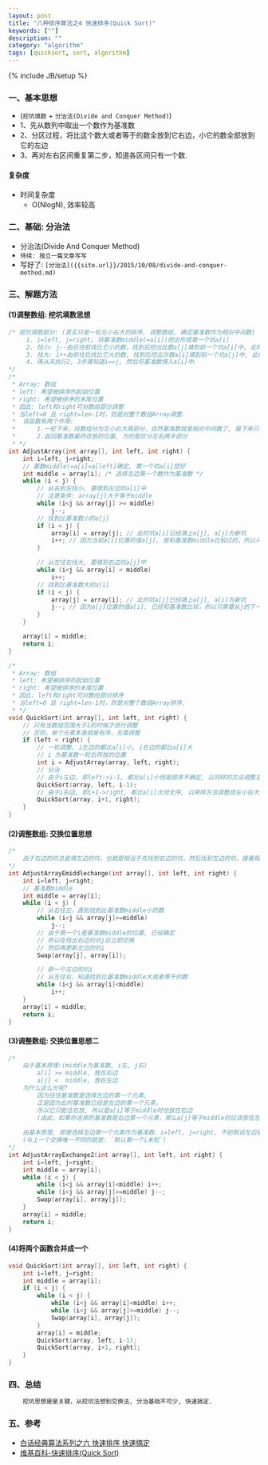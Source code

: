 ```yaml
---
layout: post
title: "八种排序算法之4 快速排序(Quick Sort)"
keywords: [""]
description: ""
category: "algorithm"
tags: [quicksort, sort, algorithm]
---
```

{% include JB/setup %}

### 一、基本思想
* (`挖坑填数` + `分治法(Divide and Conquer Method)`)
* 1、先从数列中取出一个数作为基准数
* 2、分区过程，将比这个数大或者等于的数全放到它右边，小它的数全部放到它的左边
* 3、再对左右区间重复第二步，知道各区间只有一个数.

#### 复杂度
* 时间复杂度
    * O(NlogN), 效率较高

### 二、基础: 分治法
* 分治法(Divide And Conquer Method)
* `待续: 独立一篇文章写写`
* 写好了: `[分治法]({{site.url}}/2015/10/08/divide-and-conquer-method.md)`

### 三、解题方法

#### (1)调整数组: 挖坑填数思想

```c
/* 挖坑填数部分: (其实只是一轮左小右大的排序, 调整数组, 确定基准数作为相对中间数)
     1. i=left, j=right; 将基准数middle(=a[i])挖出形成第一个坑a[i]
     2. 找小: j--由后往前找比它小的数，找到后挖出此数a[j]填到前一个坑a[i]中, 此时新坑是a[j];
     3. 找大: i++由前往后找比它大的数, 找到后挖出次数a[i]填到前一个坑a[j]中, 此时新坑是a[i];
     4. 再从夫执行2, 3步骤知道i==j, 然后将基准数填入a[i]中.
*/
/*
 * Array: 数组
 * left: 希望被排序的起始位置
 * right: 希望被排序的末尾位置
 * 因此: left和right可对数组部分调整
 * 当left=0 且 right=len-1时，则是对整个数组Array调整.
 *  该函数有两个作用:
 *      1.一轮下来，将数组分为左小右大两部分，自然基准数就是相对中间数了, 接下来只要分别对左右两半分别继续调整即可
 *      2.返回基准数最终存放的位置, 为的是区分左右两半部分
 * */
int AdjustArray(int array[], int left, int right) {
    int i=left, j=right;
    // 基数middle(=a[i]=a[left]确定, 第一个坑a[i]挖好
    int middle = array[i]; /* 选择左边第一个数作为基准数 */
    while (i < j) {
        // 从右到左找小, 要填到左边坑a[i]中
        // 注意条件: array[j]大于等于middle
        while (i<j && array[j] >= middle)
            j--;
        // 找到比基准数小的a[j]
        if (i < j) {
            array[i] = array[j]; // 此时坑a[i]已经填上a[j], a[j]为新坑
            i++; // 因为当前a[i]位置的值a[j], 是和基准数middle比较过的，所以只需要从i的下一位开始
        }

        // 从左往右找大, 要填到右边坑a[j]中
        while (i<j && array[i] < middle)
            i++;
        // 找到比基准数大的a[i]
        if (i < j) {
            array[j] = array[i]; // 此时坑a[j]已经填上a[j], a[i]为新坑
            j--; // 因为a[j]位置的值a[i], 已经和基准数比较，所以只需要从j的下一位开始
        }
    }

    array[i] = middle;
    return i;
}

/*
 * Array: 数组
 * left: 希望被排序的起始位置
 * right: 希望被排序的末尾位置
 * 因此: left和right可对数组部分排序
 * 当left=0 且 right=len-1时，则是对整个数组Array排序.
 * */
void QuickSort(int array[], int left, int right) {
    // 只有当数组范围大于1的时候才进行调整
    // 否则，单个元素本身就是有序，无需调整
    if (left < right) {
        // 一轮调整, i左边的都比a[i]小, i右边的都比a[i]大
        // i 为基准数一轮后存放的位置
        int i = AdjustArray(array, left, right);
        // 分治
        // 由于i左边, 即left->i-1, 都比a[i]小但是顺序不确定, 以同样的方法调整左小右大两部分,但缩小范围, 只左边
        QuickSort(array, left, i-1);
        // 由于i右边, 即i+1->right, 都比a[i]大但无序, 以用样方法调整成左小右大两部分,但范围只有右半部分
        QuickSort(array, i+1, right);
    }
}
```

#### (2)调整数组: 交换位置思想

```c
/*
    由于右边的坑总是填左边的坑，也就是相当于先找到右边的坑，然后找到左边的坑，接着相互交换位置，然后重复这一步即可
*/
int AdjustArrayEmiddlechange(int array[], int left, int right) {
    int i=left, j=right;
    // 基准数middle
    int middle = array[i];
    while (i < j) {
        // 从右往左，直到找到比基准数middle小的数
        while (i<j && array[j]>=middle) 
            j--;
        // 由于第一个i是基准数middle的位置, 已经确定
        // 所以在找出右边的坑j后立即交换
        // 然后再更新左边的坑i
        Swap(array[j], array[i]);

        // 新一个左边的坑i
        // 从左往右，知道找到比基准数middle大或者等于的数
        while (i<j && array[i]<middle) 
            i++;
    }
    array[i] = middle;
    return i;
}
```

#### (3)调整数组: 交换位置思想二

```c
/*
    由于基本原理:(middle为基准数, i左, j右)
        a[i] >= middle, 放在右边
        a[j] <  middle, 放在左边
    为什么这么分呢?
        因为往往基准数是选择左边的第一个元素, 
        正是因为此时基准数已经是左边的第一个元素，
        所以它只能往右放, 所以是a[i]等于middle时也放在右边
        (由此，如果你选择的基准数是右边第一个元素，那么a[j]等于middle时应该放在左边, 也即a[i]>middle, 放右边; a[j]<=middle放左边.)
    
    由基本原理, 即使选择左边第一个元素作为基准数，i=left, j=right, 不妨假设左边第一个元素并不知晓，只是从数组中选择了一个基准数, 然后从头开始，先找出左边的第一个坑i, 再找出右边的第一个坑j, 然后交换.
    (与上一个交换唯一不同的就是: `默认第一个i未知`)
*/
int AdjustArrayExchange2(int array[], int left, int right) {
    int i=left, j=right;
    int middle = array[i];
    while (i < j) {
        while (i<j && array[i]<middle) i++;
        while (i<j && array[j]>=middle) j--;
        Swap(array[i], array[j]);
    }
    array[i] = middle;
    return i;
}
```

#### (4)将两个函数合并成一个

```c
void QuickSort(int array[], int left, int right) {
    int i=left, j=right;
    int middle = array[i];
    if (i < j) {
        while (i < j) {
            while (i<j && array[i]<middle) i++;
            while (i<j && array[j]>=middle) j--;
            Swap(array[i], array[j]);
        }
        array[i] = middle;
        QuickSort(array, left, i-1);
        QuickSort(array, i+1, right);
    }
}
```

### 四、总结

```bash
    挖坑思想是是关键，从挖坑法想到交换法, 分治基础不可少, 快速搞定.
```

### 五、参考
* [白话经典算法系列之六 快速排序 快速搞定](http://blog.csdn.net/morewindows/article/details/6684558)
* [维基百科-快速排序(Quick Sort)](https://zh.wikipedia.org/wiki/快速排序)
